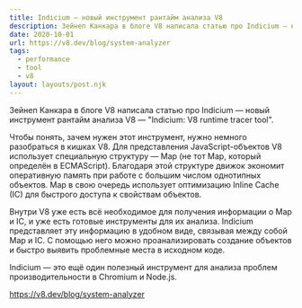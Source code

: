```yaml
---
title: Indicium — новый инструмент рантайм анализа V8
description: Зейнеп Канкара в блоге V8 написала статью про Indicium — новый инструмент рантайм анализа V8
date: 2020-10-01
url: https://v8.dev/blog/system-analyzer
tags:
  - performance
  - tool
  - v8
layout: layouts/post.njk
---
```

Зейнеп Канкара в блоге V8 написала статью про Indicium — новый инструмент рантайм анализа V8 — "Indicium: V8 runtime tracer tool".

Чтобы понять, зачем нужен этот инструмент, нужно немного разобраться в кишках V8. Для представления JavaScript-объектов V8 использует специальную структуру — Map (не тот Map, который определён в ECMAScript). Благодаря этой структуре движок экономит оперативную память при работе с большим числом однотипных объектов. Map в свою очередь использует оптимизацию Inline Cache (IC) для быстрого доступа к свойствам объектов.

Внутри V8 уже есть всё необходимое для получения информации о Map и IC, и уже есть готовые инструменты для их анализа. Indicium представляет эту информацию в удобном виде, связывая между собой Map и IC. С помощью него можно проанализировать создание объектов и быстро выявить проблемные места в исходном коде.

Indicium — это ещё один полезный инструмент для анализа проблем производительности в Chromium и Node.js. 

https://v8.dev/blog/system-analyzer
